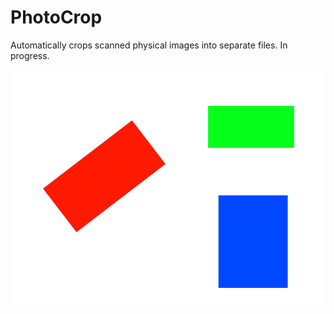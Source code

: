 # PhotoCrop
Automatically crops scanned physical images into separate files. In progress.

![Main](https://github.com/jle-santos/PhotoCrop/blob/master/test.png)
